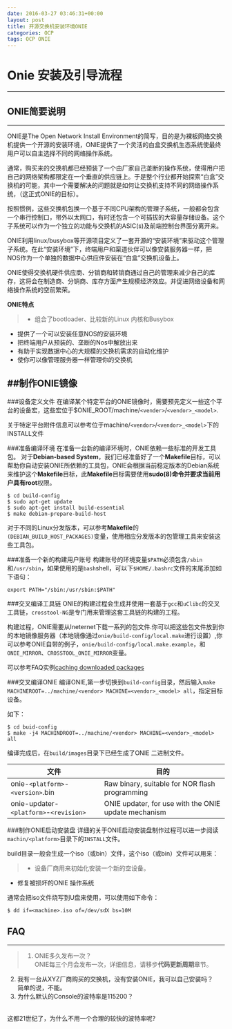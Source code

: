 ```yaml
---
date: 2016-03-27 03:46:31+00:00
layout: post
title: 开源交换机安装环境ONIE
categories: OCP
tags: OCP ONIE
---
```


# Onie 安装及引导流程
---

## ONIE简要说明
---
ONIE是The Open Network Install Environment的简写，目的是为裸板网络交换机提供一个开源的安装环境，ONIE提供了一个灵活的白盒交换机生态系统使最终用户可以自主选择不同的网络操作系统。

通常，购买来的交换机都已经预装了一个由厂家自己垄断的操作系统，使得用户把自己的网络架构都限定在一个垂直的供应链上。于是整个行业都开始探索“白盒”交换机的可能，其中一个需要解决的问题就是如何让交换机支持不同的网络操作系统，（这正式ONIE的目标）。

按照惯例，这些交换机包换一个基于不同CPU架构的管理子系统，一般都会包含一个串行控制口，带外以太网口，有时还包含一个可插拔的大容量存储设备。这个子系统可以作为一个独立的功能与交换机的ASIC(s)及前端控制台界面分离开来。

ONIE利用linux/busybox等开源项目定义了一套开源的“安装环境”来驱动这个管理子系统。在此“安装环境”下，终端用户和渠道伙伴可以像安装服务器一样，把NOS作为一个单独的数据中心供应件安装在“白盒”交换机设备上。

ONIE使得交换机硬件供应商、分销商和转销商通过自己的管理来减少自己的库存，这将会在制造商、分销商、库存方面产生规模经济效应。并促进网络设备和网络操作系统的空前繁荣。

**ONIE特点**

>- 组合了bootloader、比较新的Linux 内核和Busybox
- 提供了一个可以安装任意NOS的安装环境
- 把终端用户从预装的、垄断的Nos中解放出来
- 有助于实现数据中心的大规模的交换机需求的自动化维护
- 使你可以像管理服务器一样管理你的交换机

##制作ONIE镜像
---
###设备定义文件
在编译某个特定平台的ONIE镜像时，需要预先定义一些这个平台的设备宏，这些宏位于$ONIE_ROOT/machine/`<vender>`/`<vendor>_<model>`.

关于特定平台附件信息可以参考位于machine/`<vendor>`/`<vendor>_<model>`下的INSTALL文件

###准备编译环境
在准备一台新的编译环境时，ONIE依赖一些标准的开发工具包。
对于**Debian-based System**，我们已经准备好了一个**Makefile**目标，可以帮助你自动安装ONIE所依赖的工具包，ONIE会根据当前稳定版本的Debian系统来维护这个**Makefile**目标，此**Makefile**目标需要使用**sudo(8)**命令并要求当前用户具有**root**权限。

```
$ cd build-config 
$ sudo apt-get update 
$ sudo apt-get install build-essential
$ make debian-prepare-build-host
```

对于不同的Linux分发版本，可以参考**Makefile**的`(DEBIAN_BUILD_HOST_PACKAGES)`变量，使用相应分发版本的包管理工具来安装这些工具包。

###准备一个新的构建用户账号
构建账号的环境变量`$PATH`必须包含`/sbin`和`/usr/sbin`，如果使用的是`bash`shell，可以下`$HOME/.bashrc`文件的末尾添加如下语句：
```
export PATH="/sbin:/usr/sbin:$PATH" 
```
###交叉编译工具链
ONIE的构建过程会生成并使用一套基于`gcc`和`uClibc`的交叉工具链，`crosstool-NG`是专门用来管理这套工具链的构建的工程。

构建过程，ONIE需要从Ineternet下载一系列的包文件.你可以把这些包文件放到你的本地镜像服务器（本地镜像通过`onie/build-config/local.make`进行设置）,你可以参考ONIE自带的例子，`onie/build-config/local.make.example`，和`ONIE_MIRROR`、`CROSSTOOL_ONIE_MIRROR`变量。

可以参考FAQ实例[caching downloaded packages](https://github.com/opencomputeproject/onie/wiki/FAQ#can-i-set-up-a-local-cache-of-downloaded-packages-onie-needs)

###交叉编译ONIE
编译ONIE,第一步切换到`build-config`目录，然后输入`make MACHINEROOT=../machine/<vendor> MACHINE=<vendor>_<model> all`，指定目标设备。

如下：

```
$ cd buid-config
$ make -j4 MACHINDROOT=../machine/<vendor> MACHINE=<vendor>_<model> all
```

编译完成后，在`build/images`目录下已经生成了ONIE 二进制文件。

| 文件  |   目的    |
|-----|----|
|onie-`<platform>`-`<version>`.bin| Raw binary, suitable for NOR flash programming
|onie-updater-`<platform>`-`<revision>`|ONIE updater, for use with the ONIE update mechanism

###制作ONIE启动安装盘
详细的关于ONIE启动安装盘制作过程可以进一步阅读`machin/<platform>`目录下的`INSTALL`文件。

build目录一般会生成一个iso（或bin）文件，这个iso（或bin）文件可以用来：

>- 设备厂商用来初始化安装一个新的空设备。
- 修复被损坏的ONIE 操作系统

通常会把iso文件烧写到U盘来使用，可以使用如下命令：

```
$ dd if=<machine>.iso of=/dev/sdX bs=10M
```




## FAQ
---

> 1. ONIE多久发布一次？
<br>ONIE每三个月会发布一次，详细信息，请移步**代码更新周期**章节。
2. 我有一台从XYZ厂商购买的交换机，没有安装ONIE，我可以自己安装吗？
<br>简单的说，不能。
3. 为什么默认的Console的波特率是115200？
<br>
这都21世纪了，为什么不用一个合理的较快的波特率呢?
